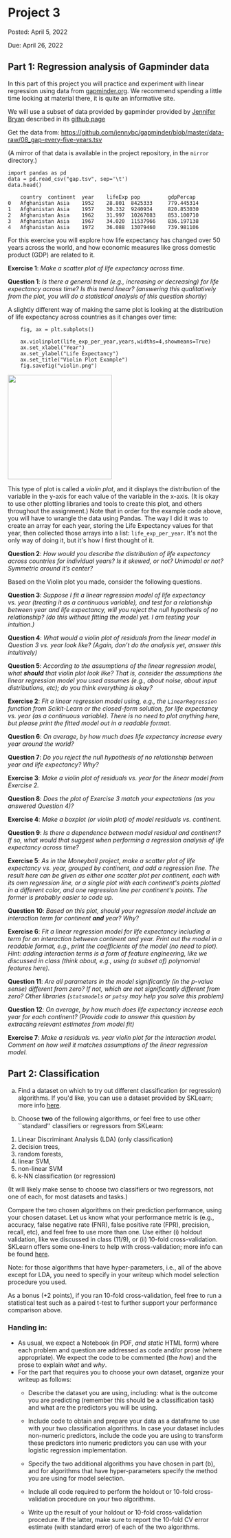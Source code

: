 # Project 3

Posted: April 5, 2022

Due: April 26, 2022


## Part 1: Regression analysis of Gapminder data

In this part of this project you will practice and experiment with linear regression using data from [gapminder.org]("http://gapminder.org"). We recommend spending a little time looking at material there, it is quite an informative site.

We will use a subset of data provided by gapminder provided by [Jennifer Bryan](https://jennybryan.org/) described in its [github page](https://github.com/jennybc/gapminder)

Get the data from: https://github.com/jennybc/gapminder/blob/master/data-raw/08_gap-every-five-years.tsv

(A mirror of that data is available in the project repository, in the `mirror` directory.)

```
import pandas as pd
data = pd.read_csv("gap.tsv", sep='\t')
data.head()
```

```
    country	 continent	year	lifeExp	pop	        gdpPercap
0	Afghanistan	Asia	1952	28.801	8425333	    779.445314
1	Afghanistan	Asia	1957	30.332	9240934	    820.853030
2	Afghanistan	Asia	1962	31.997	10267083	853.100710
3	Afghanistan	Asia	1967	34.020	11537966	836.197138
4	Afghanistan	Asia	1972	36.088	13079460	739.981106
```

For this exercise you will explore how life expectancy has changed over 50 years across the world, and how economic measures like gross domestic product (GDP) are related to it.

**Exercise 1**: *Make a scatter plot of life expectancy across time.*

**Question 1**: *Is there a general trend (e.g., increasing or decreasing) for life expectancy across time? Is this trend linear? (answering this qualitatively from the plot, you will do a statistical analysis of this question shortly)*

A slightly different way of making the same plot is looking at the distribution of life expectancy across countries as it changes over time:

```
    fig, ax = plt.subplots()

    ax.violinplot(life_exp_per_year,years,widths=4,showmeans=True)
    ax.set_xlabel("Year")
    ax.set_ylabel("Life Expectancy")
    ax.set_title("Violin Plot Example")
    fig.savefig("violin.png")
```

<img src="figs/violin.png" height="242">

This type of plot is called a <em>violin plot</em>, and it displays the distribution of the variable in the y-axis for each value of the variable in the x-axis. (It is okay to use other plotting libraries and tools to create this plot, and others throughout the assignment.)
Note that in order for the example code above, you will have to wrangle the data using Pandas. The way I did it was to create an array for each year, storing the Life Expectancy values for that year, then collected those arrays into a list: `life_exp_per_year`. It's not the only way of doing it, but it's how I first thought of it.

**Question 2**: <em>How would you describe the distribution of life expectancy across countries for individual years? Is it skewed, or not? Unimodal or not? Symmetric around it’s center?</em>

Based on the Violin plot you made, consider the following questions.

**Question 3**: <em>Suppose I fit a linear regression model of life expectancy vs. year (treating it as a continuous variable), and test for a relationship between year and life expectancy, will you reject the null hypothesis of no relationship? (do this without fitting the model yet. I am testing your intuition.)</em>

**Question 4**: <em>What would a violin plot of residuals from the linear model in Question 3 vs. year look like? (Again, don’t do the analysis yet, answer this intuitively)</em>

**Question 5**: <em>According to the assumptions of the linear regression model, what <strong>should</strong> that violin plot look like?  That is, consider the assumptions the linear regression model you used assumes (e.g., about noise, about input distributions, etc); do you think everything is okay?</em>

**Exercise 2**: <em>Fit a linear regression model using, e.g., the `LinearRegression` function from Scikit-Learn or the closed-form solution, for life expectancy vs. year (as a continuous variable).  There is no need to plot anything here, but please print the fitted model out in a readable format.</em>

**Question 6**: <em>On average, by how much does life expectancy increase every year around the world?</em>

**Question 7**: <em>Do you reject the null hypothesis of no relationship between year and life expectancy? Why?</em>

**Exercise 3**: <em>Make a violin plot of residuals vs. year for the linear model from Exercise 2.</em>

**Question 8**: <em>Does the plot of Exercise 3 match your expectations (as you answered Question 4)?</em>

**Exercise 4**: <em>Make a boxplot (or violin plot) of model residuals vs. continent.</em>

**Question 9**: <em>Is there a dependence between model residual and continent? If so, what would that suggest when performing a regression analysis of life expectancy across time?</em>

**Exercise 5**: <em>As in the Moneyball project, make a scatter plot of life expectancy vs. year, grouped by continent, and add a regression line.  The result here can be given as either one scatter plot per continent, each with its own regression line, or a single plot with each continent's points plotted in a different color, and one regression line per continent's points.  The former is probably easier to code up.</em>

**Question 10**: <em>Based on this plot, should your regression model include an interaction term for continent <strong>and</strong> year? Why?</em>

**Exercise 6**: <em>Fit a linear regression model for life expectancy including a term for an interaction between continent and year.  Print out the model in a readable format, e.g., print the coefficients of the model (no need to plot).  Hint: adding interaction terms is a form of feature engineering, like we discussed in class (think about, e.g., using (a subset of) polynomial features here).</em>

**Question 11**: <em>Are all parameters in the model significantly (in the p-value sense) different from zero? If not, which are not significantly different from zero? Other libraries (`statsmodels` or `patsy` may help you solve this problem)</em>

**Question 12**: <em>On average, by how much does life expectancy increase each year for each continent? (Provide code to answer this question by extracting relevant estimates from model fit)</em>

**Exercise 7**: <em>Make a residuals vs. year violin plot for the interaction model. Comment on how well it matches assumptions of the linear regression model.</em>


## Part 2: Classification

<div id="try-it-out" class="section level2">


<ol style="list-style-type: lower-alpha">
<li><p>Find a dataset on which to try out different classification (or regression) algorithms.  If you'd like, you can use a dataset provided by SKLearn; more info <a href="https://scikit-learn.org/stable/datasets/toy_dataset.html">here</a>.</p></li>
<li><p>Choose <strong>two</strong> of the following algorithms, or feel free to use other ``standard'' classifiers or regressors from SKLearn:</p></li>
</ol>
<ol style="list-style-type: decimal">
<li>Linear Discriminant Analysis (LDA) (only classification)</li>
<li>decision trees,</li>
<li>random forests,</li>
<li>linear SVM,</li>
<li>non-linear SVM</li>
<li>k-NN classification (or regression)</li>
</ol>
<p>(It will likely make sense to choose two classifiers or two regressors, not one of each, for most datasets and tasks.)</p>

<p>Compare the two chosen algorithms on their prediction performance, using your chosen dataset.  Let us know what your performance metric is (e.g., accuracy, false negative rate (FNR), false positive rate (FPR), precision, recall, etc), and feel free to use more than one.  Use either (i) holdout validation, like we discussed in class (11/9), or (ii) 10-fold cross-validation.  SKLearn offers some one-liners to help with cross-validation; more info can be found <a href="https://scikit-learn.org/stable/modules/cross_validation.html">here</a>.  </p>

<p>Note: for those algorithms that have hyper-parameters, i.e., all of the above except for LDA, you need to specify in your writeup which model selection procedure you used.</p>

<p>As a bonus (+2 points), if you ran 10-fold cross-validation, feel free to run a statistical test such as a paired t-test to further support your performance comparison above.</p>
</div>



<div id="handing-in" class="section level2">

### Handing in:

 * As usual, we expect a Notebook (in PDF, _and_ _static_ HTML form) where each problem and question are addressed as code and/or prose (where appropriate). We expect the code to be commented (the _how_) and the prose to explain _what_ and _why_.
 * For the part that requires you to choose your own dataset, organize your writeup as follows:</p></li>
    - Describe the dataset you are using, including: what is the outcome you are predicting (remember this should be a classification task) and what are the predictors you will be using.</p></li>
    - Include code to obtain and prepare your data as a dataframe to use with your two classification algorithms. In case your dataset includes non-numeric predictors, include the code you are using to transform these predictors into numeric predictors you can use with your logistic regression implementation.</p></li>
    - Specify the two additional algorithms you have chosen in part (b), and for algorithms that have hyper-parameters specify the method you are using for model selection.</p></li>
    - Include all code required to perform the holdout or 10-fold cross-validation procedure on your two algorithms.</p></li>
    - Write up the result of your holdout or 10-fold cross-validation procedure. If the latter, make sure to report the 10-fold CV error estimate (with standard error) of each of the two algorithms.</p></li>
